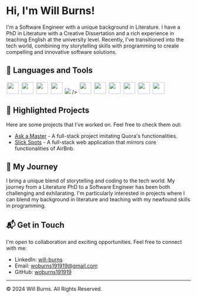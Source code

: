 # Hi, I'm Will Burns!

I'm a Software Engineer with a unique background in Literature. I have a PhD in Literature with a Creative Dissertation and a rich experience in teaching English at the university level. Recently, I've transitioned into the tech world, combining my storytelling skills with programming to create compelling and innovative software solutions.


## 🚀 Languages and Tools

<p>
  <img src="https://cdn.jsdelivr.net/gh/devicons/devicon/icons/javascript/javascript-original.svg" height="32" width="32" style="background-color:white; padding:2px;"/>
  <img src="https://cdn.jsdelivr.net/gh/devicons/devicon/icons/react/react-original.svg" height="32" width="32" style="background-color:white; padding:2px;"/>
  <img src="https://cdn.jsdelivr.net/gh/devicons/devicon/icons/python/python-original.svg" height="32" width="32" style="background-color:white; padding:2px;"/>
  <img src="https://cdn.jsdelivr.net/gh/devicons/devicon/icons/redux/redux-original.svg" height="32" width="32" style="background-color:white; padding:2px;"/>
  <img src=
            <svg viewBox="0 0 128 128">
            <path fill="#333" d="M15.676 69.912c-.671-.107-2.39-.537-3.813-.926L9.27 68.26l1.33-2.444 1.329-2.444-1.074-1.33c-1.518-1.88-3.478-6.002-3.491-7.33-.014-3.103 4.014-7.601 8.956-10.018 3.397-1.665 6.096-1.705 9.48-.12l2.551 1.194.739-1.06c.402-.578.738-1.343.738-1.679s.336-.631.739-.631.738.107.738.228c0 .296-2.967 7.788-3.155 7.976-.081.08-.887-.295-1.8-.832-2.578-1.518-5.814-2.525-8.325-2.592-5.841-.148-7.869 5.56-3.746 10.554l1.45 1.76 3.961-3.21c4.445-3.585 4.955-3.666 8.42-1.275 3.893 2.685 3.96 6.767.2 11.037-3.33 3.8-6.753 4.848-12.635 3.867zm9.964-4.095c1.933-1.517 1.799-4.324-.296-6.553-2.632-2.793-3.45-2.672-8.083 1.195-4.606 3.84-4.633 3.693.873 5.452 3.638 1.181 5.921 1.141 7.506-.094zM63.05 80.614c-1.317-.483-4.862-1.947-7.896-3.263-8.191-3.572-9.346-3.639-11.79-.671-.564.685-1.181 1.114-1.356.94-.524-.524 1.034-3.035 2.914-4.686 1.53-1.343 2.04-1.531 3.733-1.343 1.074.12 4.646 1.37 7.935 2.766 7.426 3.155 9.601 3.827 12.435 3.827 3.45 0 5.223-2.417 4.135-5.626-.268-.806-.188-1.075.35-1.075 1.006 0 1.517 3.76.792 5.922-.31.926-1.209 2.242-2.001 2.9-1.182.994-1.934 1.209-4.15 1.195-1.49-.013-3.786-.402-5.102-.886zm-19.135-11.48c-3.048-1.424-5.801-4.136-7.386-7.305-2.537-5.076-1.759-8.325 3.049-12.716 4.041-3.693 7.345-5.13 11.79-5.13 3.208 0 3.893.175 5.974 1.45 4.928 3.049 6.15 8.863 3.183 15.2-3.478 7.44-10.823 11.186-16.61 8.5zm10.205-3.532c2.282-1.128 3.854-6.338 3.209-10.662-.806-5.33-8.016-8.97-13.307-6.713-5.438 2.323-5.519 8.513-.174 14.085 3.732 3.908 6.942 4.928 10.272 3.29zM64.473 70.114c0-.229.845-.631 1.893-.887l1.893-.47.403-6.82c.443-7.547.12-14.973-.698-15.966-.296-.35-1.195-.78-2.014-.967-3.33-.739-1.115-1.249 5.344-1.249 6.459 0 8.513.47 5.438 1.249-2.645.658-2.659.698-2.659 11.467 0 5.975.215 10.474.524 11.051.43.806 1.074.98 3.545.98 5.102 0 6.861-1.208 8.245-5.68.416-1.342 1.49-1.1 1.114.256-.175.63-.456 2.55-.631 4.296l-.322 3.156H75.51c-6.07 0-11.037-.188-11.037-.416z"></path><path fill="#ca2727" d="M89.542 69.791c0-.402.39-.805 1.034-1.114.86-.403 1.423-1.249 3.464-5.237 3.236-6.31 8.339-17.147 8.822-18.772.376-1.235.457-1.302 1.853-1.463.806-.094 1.477-.148 1.49-.121.014.027 1.129 2.47 2.485 5.438 1.343 2.967 4.042 8.607 6.002 12.528 3.277 6.593 3.64 7.184 4.74 7.72.672.323 1.195.82 1.195 1.115 0 .47-.577.524-5.545.524-4.982 0-5.546-.054-5.546-.537 0-.322.43-.671 1.114-.9.632-.201 1.115-.577 1.115-.859 0-.269-.658-2.041-1.464-3.934l-1.463-3.451H97.746l-1.06 2.336c-1.988 4.378-2.028 5.412-.175 5.908.927.255 1.182.457 1.074.873-.12.484-.604.55-4.095.55-3.747.028-3.948 0-3.948-.604zm18.181-10.863c.188-.335-3.988-9.453-4.377-9.547-.282-.08-4.606 8.836-4.606 9.507 0 .336 8.782.376 8.983.04z"></path>
            </svg>
          />
  <img src="https://cdn.jsdelivr.net/gh/devicons/devicon/icons/sequelize/sequelize-original-wordmark.svg" height="32" width="32" style="background-color:white; padding:2px;"/>
  <img src="https://cdn.jsdelivr.net/gh/devicons/devicon/icons/express/express-original-wordmark.svg" height="32" width="32" style="background-color:white; padding:2px;"/>
  <img src="https://cdn.jsdelivr.net/gh/devicons/devicon/icons/git/git-original-wordmark.svg" height="32" width="32" style="background-color:white; padding:2px;"/>
  <img src="https://cdn.jsdelivr.net/gh/devicons/devicon/icons/github/github-original-wordmark.svg" height="32" width="32" style="background-color:white; padding:2px;"/>
  <img src="https://cdn.jsdelivr.net/gh/devicons/devicon/icons/postgresql/postgresql-original-wordmark.svg" height="32" width="32" style="background-color:white; padding:2px;"/>
  <img src="https://cdn.jsdelivr.net/gh/devicons/devicon/icons/docker/docker-original-wordmark.svg" height="32" width="32" style="background-color:white; padding:2px;"/>
</p>






## 📌 Highlighted Projects
Here are some projects that I've worked on. Feel free to check them out:

- [Ask a Master](https://ask-a-master.onrender.com/login) - A full-stack project imitating Quora's functionalities. 
- [Slick Spots](https://slick-spots.onrender.com) - A full-stack web application that mirrors core functionalities of AirBnb.

## 📖 My Journey
I bring a unique blend of storytelling and coding to the tech world. My journey from a Literature PhD to a Software Engineer has been both challenging and exhilarating. I'm particularly interested in projects where I can blend my background in literature and teaching with my newfound skills in programming.

## 📬 Get in Touch
I'm open to collaboration and exciting opportunities. Feel free to connect with me:

- LinkedIn: [will-burns](https://www.linkedin.com/in/will-burns-905a222a5/)
- Email: [woburns191919@gmail.com](mailto:woburns191919@gmail.com)
- GitHub: [woburns191919](https://github.com/woburns191919)

---

© 2024 Will Burns. All Rights Reserved.
